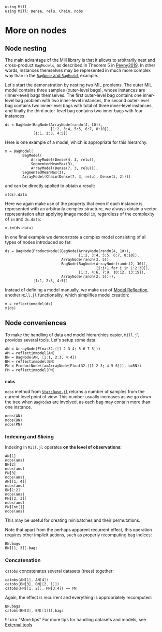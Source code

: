 ```@setup mill 
using Mill
using Mill: Dense, relu, Chain, nobs
```

# More on nodes

## Node nesting 
The main advantage of the Mill library is that it allows to arbitrarily nest and cross-product `BagModels`, as described in Theorem 5 in [Pevny2019](@cite). In other words, instances themselves may be represented in much more complex way than in the [`BagNode` and `BagModel`](@ref) example.

Let's start the demonstration by nesting two MIL problems. The outer MIL model contains three samples (outer-level bags), whose instances are (inner-level) bags themselves. The first outer-level bag contains one inner-level bag problem with two inner-level instances, the second outer-level bag contains two inner-level bags with total of three inner-level instances, and finally the third outer-level bag contains two inner bags with four instances:

```@repl mill
ds = BagNode(BagNode(ArrayNode(randn(4, 10)),
                     [1:2, 3:4, 5:5, 6:7, 8:10]),
             [1:1, 2:3, 4:5])
```

Here is one example of a model, which is appropriate for this hierarchy:

```@repl mill
m = BagModel(
        BagModel(
            ArrayModel(Dense(4, 3, relu)),   
            SegmentedMeanMax(3),
            ArrayModel(Dense(7, 3, relu))),
        SegmentedMeanMax(3),
        ArrayModel(Chain(Dense(7, 3, relu), Dense(3, 2))))
```

and can be directly applied to obtain a result:

```@repl mill
m(ds).data
```

Here we again make use of the property that even if each instance is represented with an arbitrarily complex structure, we always obtain a vector representation after applying image model `im`, regardless of the complexity of `im` and `ds.data`:

```@repl mill
m.im(ds.data)
```

In one final example we demonstrate a complex model consisting of all types of nodes introduced so far:

```@repl mill
ds = BagNode(ProductNode((BagNode(ArrayNode(randn(4, 10)),
                                  [1:2, 3:4, 5:5, 6:7, 8:10]),
                          ArrayNode(randn(3, 5)),
                          BagNode(BagNode(ArrayNode(randn(2, 30)),
                                          [i:i+1 for i in 1:2:30]),
                                  [1:3, 4:6, 7:9, 10:12, 13:15]),
                          ArrayNode(randn(2, 5)))),
             [1:1, 2:3, 4:5])
```

Instead of defining a model manually, we make use of [Model Reflection](@ref), another `Mill.jl` functionality, which simplifies model creation:

```@repl mill
m = reflectinmodel(ds)
m(ds)
```

## Node conveniences

To make the handling of data and model hierarchies easier, `Mill.jl` provides several tools. Let's setup some data:

```@repl mill
AN = ArrayNode(Float32.([1 2 3 4; 5 6 7 8]))
AM = reflectinmodel(AN)
BN = BagNode(AN, [1:1, 2:3, 4:4])
BM = reflectinmodel(BN)
PN = ProductNode((a=ArrayNode(Float32.([1 2 3; 4 5 6])), b=BN))
PM = reflectinmodel(PN)
```

### `nobs`

`nobs` method from [`StatsBase.jl`](https://github.com/JuliaStats/StatsBase.jl) returns a number of samples from the current level point of view. This number usually increases as we go down the tree when `BagNode`s are involved, as each bag may contain more than one instance.

```@repl mill
nobs(AN)
nobs(BN)
nobs(PN)
```

### Indexing and Slicing

Indexing in `Mill.jl` operates **on the level of observations**:

```@repl mill
AN[1]
nobs(ans)
BN[2]
nobs(ans)
PN[3]
nobs(ans)
AN[[1, 4]]
nobs(ans)
BN[1:2]
nobs(ans)
PN[[2, 3]]
nobs(ans)
PN[Int[]]
nobs(ans)
```

This may be useful for creating minibatches and their permutations.

Note that apart from the perhaps apparent recurrent effect, this operation requires other implicit actions, such as properly recomputing bag indices:

```@repl mill
BN.bags
BN[[1, 3]].bags
```

### Concatenation

`catobs` concatenates several datasets (trees) together:

```@repl mill
catobs(AN[1], AN[4])
catobs(BN[3], BN[[2, 1]])
catobs(PN[[1, 2]], PN[3:4]) == PN
```

Again, the effect is recurrent and everything is appropriately recomputed:

```@repl mill
BN.bags
catobs(BN[3], BN[[1]]).bags
```

!!! ukn "More tips"
    For more tips for handling datasets and models, see [External tools](@ref)

